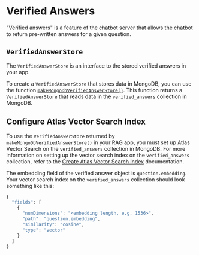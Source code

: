 # Verified Answers

"Verified answers" is a feature of the chatbot server that allows the chatbot to
return pre-written answers for a given question.

## `VerifiedAnswerStore`

The `VerifiedAnswerStore` is an interface to the stored verified answers in your app.

To create a `VerifiedAnswerStore` that stores data in MongoDB, you can use the
function
[`makeMongoDbVerifiedAnswerStore()`](../reference/core/modules.md#makemongodbverifiedanswerstore).
This function returns a `VerifiedAnswerStore` that reads data in the
`verified_answers` collection in MongoDB.

## Configure Atlas Vector Search Index

To use the `VerifiedAnswerStore` returned by `makeMongoDbVerifiedAnswerStore()` in your RAG app,
you must set up Atlas Vector Search on the `verified_answers` collection in MongoDB.
For more information on setting up the vector search index on the `verified_answers` collection,
refer to the [Create Atlas Vector Search Index](../mongodb.md#3-create-atlas-vector-search-index)
documentation.

The embedding field of the verified answer object is `question.embedding`. Your
vector search index on the `verified_answers` collection should look something like this:

```js
{
  "fields": [
    {
      "numDimensions": "<embedding length, e.g. 1536>",
      "path": "question.embedding",
      "similarity": "cosine",
      "type": "vector"
    }
  ]
}
```
